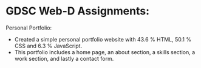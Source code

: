 # GDSC Web-D Assignments:
Personal Portfolio:

- Created a simple personal portfolio website with 43.6 % HTML, 50.1 % CSS and 6.3 % JavaScript.
- This portfolio includes a home page, an about section, a skills section, a work section, and lastly a
contact form.
